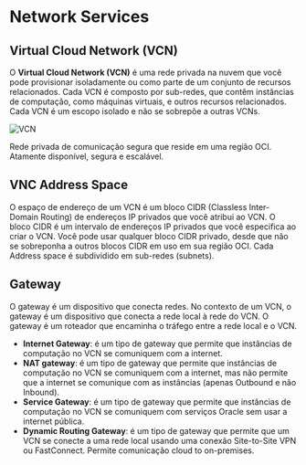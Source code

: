 # Network Services

## Virtual Cloud Network (VCN)

O **Virtual Cloud Network (VCN)** é uma rede privada na nuvem que você pode provisionar isoladamente ou como parte de um conjunto de recursos relacionados. Cada VCN é composto por sub-redes, que contêm instâncias de computação, como máquinas virtuais, e outros recursos relacionados. Cada VCN é um escopo isolado e não se sobrepõe a outras VCNs.

![VCN](https://www.techsupper.com/wp-content/uploads/2023/06/VCN.png)

Rede privada de comunicação segura que reside em uma região OCI. Atamente disponível, segura e escalável.

## VNC Address Space

O espaço de endereço de um VCN é um bloco CIDR (Classless Inter-Domain Routing) de endereços IP privados que você atribui ao VCN. O bloco CIDR é um intervalo de endereços IP privados que você especifica ao criar o VCN. Você pode usar qualquer bloco CIDR privado, desde que não se sobreponha a outros blocos CIDR em uso em sua região OCI. Cada Address space é subdividido em sub-redes (subnets).

## Gateway

O gateway é um dispositivo que conecta redes. No contexto de um VCN, o gateway é um dispositivo que conecta a rede local à rede do VCN. O gateway é um roteador que encaminha o tráfego entre a rede local e o VCN. 

- **Internet Gateway**: é um tipo de gateway que permite que instâncias de computação no VCN se comuniquem com a internet.
- **NAT gateway**: é um tipo de gateway que permite que instâncias de computação no VCN se comuniquem com a internet, mas não permite que a internet se comunique com as instâncias (apenas Outbound e não Inbound).
- **Service Gateway**: é um tipo de gateway que permite que instâncias de computação no VCN se comuniquem com serviços Oracle sem usar a internet pública.
- **Dynamic Routing Gateway**: é um tipo de gateway que permite que um VCN se conecte a uma rede local usando uma conexão Site-to-Site VPN ou FastConnect. Permite comunicação cloud to on-premises.

